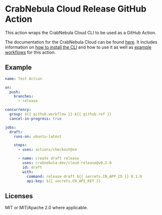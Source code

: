 # CrabNebula Cloud Release GitHub Action

This action wraps the CrabNebula Cloud CLI to be used as a GitHub Action.

The documentation for the CrabNebula Cloud can be found [here](https://docs.crabnebula.dev/cloud/). It includes information on [how to install the CLI](https://docs.crabnebula.dev/cloud/cli/install/) and how to use it as well as [example workflows](https://docs.crabnebula.dev/cloud/ci/overview/) for this action.

## Example

```yml
name: Test Action

on:
  push:
    branches:
      - release

concurrency:
  group: ${{ github.workflow }}-${{ github.ref }}
  cancel-in-progress: true

jobs:
  draft:
    runs-on: ubuntu-latest

    steps:
      - uses: actions/checkout@v4

      - name: create draft release
        uses: crabnebula-dev/cloud-release@v0.2.0
        id: draft
        with:
          command: release draft ${{ secrets.CN_APP_ID }} 0.1.0
          api-key: ${{ secrets.CN_API_KEY }}
```

## Licenses

MIT or MIT/Apache 2.0 where applicable.
